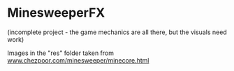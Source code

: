 # MinesweeperFX
(incomplete project - the game mechanics are all there, but the visuals need work)

Images in the "res" folder taken from www.chezpoor.com/minesweeper/minecore.html 


